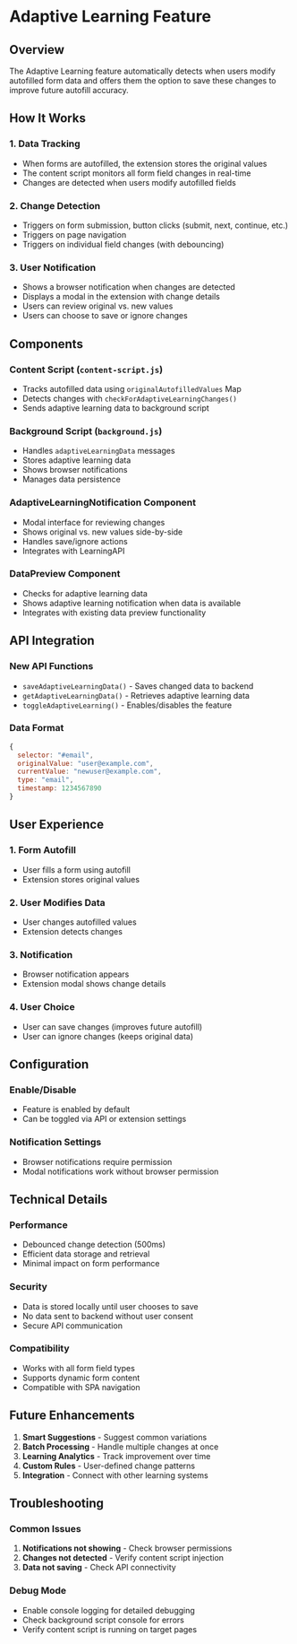 # Adaptive Learning Feature

## Overview

The Adaptive Learning feature automatically detects when users modify autofilled form data and offers them the option to save these changes to improve future autofill accuracy.

## How It Works

### 1. Data Tracking
- When forms are autofilled, the extension stores the original values
- The content script monitors all form field changes in real-time
- Changes are detected when users modify autofilled fields

### 2. Change Detection
- Triggers on form submission, button clicks (submit, next, continue, etc.)
- Triggers on page navigation
- Triggers on individual field changes (with debouncing)

### 3. User Notification
- Shows a browser notification when changes are detected
- Displays a modal in the extension with change details
- Users can review original vs. new values
- Users can choose to save or ignore changes

## Components

### Content Script (`content-script.js`)
- Tracks autofilled data using `originalAutofilledValues` Map
- Detects changes with `checkForAdaptiveLearningChanges()`
- Sends adaptive learning data to background script

### Background Script (`background.js`)
- Handles `adaptiveLearningData` messages
- Stores adaptive learning data
- Shows browser notifications
- Manages data persistence

### AdaptiveLearningNotification Component
- Modal interface for reviewing changes
- Shows original vs. new values side-by-side
- Handles save/ignore actions
- Integrates with LearningAPI

### DataPreview Component
- Checks for adaptive learning data
- Shows adaptive learning notification when data is available
- Integrates with existing data preview functionality

## API Integration

### New API Functions
- `saveAdaptiveLearningData()` - Saves changed data to backend
- `getAdaptiveLearningData()` - Retrieves adaptive learning data
- `toggleAdaptiveLearning()` - Enables/disables the feature

### Data Format
```javascript
{
  selector: "#email",
  originalValue: "user@example.com",
  currentValue: "newuser@example.com",
  type: "email",
  timestamp: 1234567890
}
```

## User Experience

### 1. Form Autofill
- User fills a form using autofill
- Extension stores original values

### 2. User Modifies Data
- User changes autofilled values
- Extension detects changes

### 3. Notification
- Browser notification appears
- Extension modal shows change details

### 4. User Choice
- User can save changes (improves future autofill)
- User can ignore changes (keeps original data)

## Configuration

### Enable/Disable
- Feature is enabled by default
- Can be toggled via API or extension settings

### Notification Settings
- Browser notifications require permission
- Modal notifications work without browser permission

## Technical Details

### Performance
- Debounced change detection (500ms)
- Efficient data storage and retrieval
- Minimal impact on form performance

### Security
- Data is stored locally until user chooses to save
- No data sent to backend without user consent
- Secure API communication

### Compatibility
- Works with all form field types
- Supports dynamic form content
- Compatible with SPA navigation

## Future Enhancements

1. **Smart Suggestions** - Suggest common variations
2. **Batch Processing** - Handle multiple changes at once
3. **Learning Analytics** - Track improvement over time
4. **Custom Rules** - User-defined change patterns
5. **Integration** - Connect with other learning systems

## Troubleshooting

### Common Issues
1. **Notifications not showing** - Check browser permissions
2. **Changes not detected** - Verify content script injection
3. **Data not saving** - Check API connectivity

### Debug Mode
- Enable console logging for detailed debugging
- Check background script console for errors
- Verify content script is running on target pages 